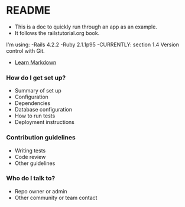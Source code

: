# README #

* This is a doc to quickly run through an app as an example. 
* It follows the railstutorial.org book. 

I'm using:
-Rails 4.2.2
-Ruby 2.1.1p95
-CURRENTLY: section 1.4 Version control with Git. 
* [Learn Markdown](https://bitbucket.org/tutorials/markdowndemo)

### How do I get set up? ###

* Summary of set up
* Configuration
* Dependencies
* Database configuration
* How to run tests
* Deployment instructions

### Contribution guidelines ###

* Writing tests
* Code review
* Other guidelines

### Who do I talk to? ###

* Repo owner or admin
* Other community or team contact